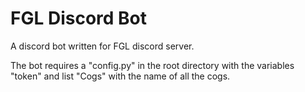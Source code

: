 <h1>FGL Discord Bot</h1>
A discord bot written for FGL discord server.

The bot requires a "config.py" in the root directory with the variables "token" and list "Cogs" with the name of all the cogs.
